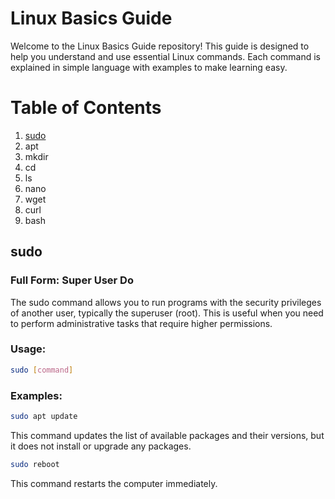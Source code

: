 # Linux Basics Guide

Welcome to the Linux Basics Guide repository! This guide is designed to help you understand and use essential Linux commands. Each command is explained in simple language with examples to make learning easy.

# Table of Contents

1. [sudo](#sudo)
2. apt
3. mkdir
4. cd
5. ls
6. nano
7. wget
8. curl
9. bash

## sudo
### Full Form: **Super User Do**

The sudo command allows you to run programs with the security privileges of another user, typically the superuser (root). This is useful when you need to perform administrative tasks that require higher permissions.

### Usage:
```bash
sudo [command]
```

### Examples:
```bash
sudo apt update
```
This command updates the list of available packages and their versions, but it does not install or upgrade any packages.

```bash
sudo reboot
```
This command restarts the computer immediately.
